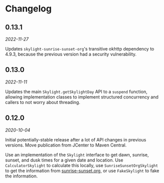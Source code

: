 # Changelog

## 0.13.1
_2022-11-27_

Updates `skylight-sunrise-sunset-org`'s transitive okhttp dependency to 4.9.3, because the previous
version had a security vulnerability.

## 0.13.0
_2022-11-11_

Updates the main `Skylight.getSkylightDay` API to a `suspend` function, allowing implementation
classes to implement structured concurrency and callers to not worry about threading.

## 0.12.0
_2020-10-04_

Initial potentially-stable release after a lot of API changes in previous versions. Move publication
from JCenter to Maven Central.

Use an implementation of the `Skylight` interface to get dawn, sunrise, sunset, and dusk times for a
given date and location. Use `CalculatorSkylight` to calculate this locally, use
`SunriseSunsetOrgSkylight` to get the information from
[sunrise-sunset.org](https://sunrise-sunset.org/), or use `FakeSkylight` to fake the information.
